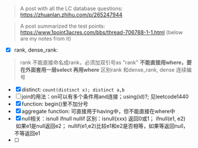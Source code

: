 > A post with all the LC database questions: https://zhuanlan.zhihu.com/p/265247944

> A post summarized the test points: https://www.1point3acres.com/bbs/thread-706788-1-1.html (below are my notes from it)

- [x] rank, dense_rank:
 > rank 不能直接命名成rank，必须加双引号as "rank"
 > **不能直接用where，要在外面套用一层select 再用where**
 > 区别rank 和dense_rank, dense 连续编号
- [x] distinct: ``` count(distinct x); distinct a,b ```
- [ ] join的用法：on可以有多个条件用and连接；using(id)?; 见leetcode1440
- [x] function: begin()里不加分号
- [x] aggregate function: 可直接用于having中，但不能直接在where中
- [x] null相关：isnull ifnull nullif 区别：isnull(xxx) 返回0或1； ifnull(e1, e2)   如果e1是null返回e2； nullif(e1,e2)比较e1和e2是否相等，如果等返回null，不等返回e1
- [ ]  
